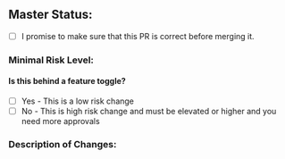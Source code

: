 ## Master Status: 
- [ ] I promise to make sure that this PR is correct before merging it. 

### Minimal Risk Level:
#### Is this behind a feature toggle?
<!-- ignore-task-list-start -->
- [ ] Yes - This is a low risk change
- [ ] No - This is high risk change and must be elevated or higher and you need more approvals
<!-- ignore-task-list-end -->
### Description of Changes:
